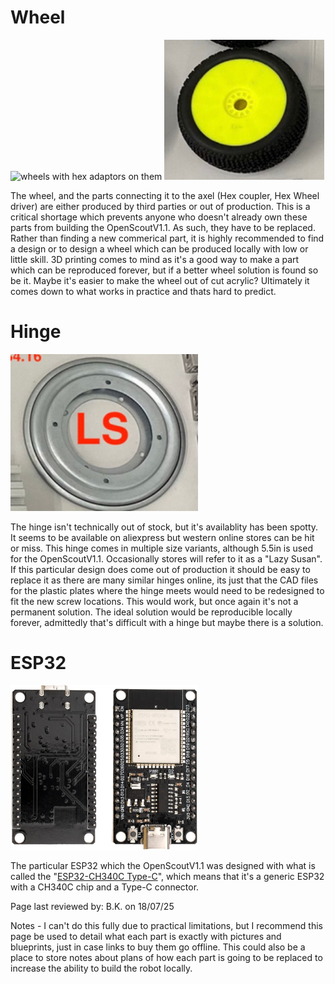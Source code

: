 # Wheel
<p float="center">
  <img src="../../Documentation/Images/wheels_1.jpeg" title="wheels with hex adaptors on them" width="300"/>
  <img src="../../Documentation/Images/wheel.PNG" title="wheels without hex adaptor" width="256"/>
</p>

The wheel, and the parts connecting it to the axel (Hex coupler, Hex Wheel driver) are either produced by third parties or out of production. This is a critical shortage which prevents anyone who doesn't already own these parts from building the OpenScoutV1.1. As such, they have to be replaced. Rather than finding a new commerical part, it is highly recommended to find a design or to design a wheel which can be produced locally with low or little skill. 3D printing comes to mind as it's a good way to make a part which can be reproduced forever, but if a better wheel solution is found so be it. Maybe it's easier to make the wheel out of cut acrylic? Ultimately it comes down to what works in practice and thats hard to predict.


# Hinge
<p float="left">
  <img src="../../Documentation/Images/hinge.PNG" title="hinge" width="300"/>
</p>

The hinge isn't technically out of stock, but it's availablity has been spotty. It seems to be available on aliexpress but western online stores can be hit or miss. This hinge comes in multiple size variants, although 5.5in is used for the OpenScoutV1.1. Occasionally stores will refer to it as a "Lazy Susan". If this particular design does come out of production it should be easy to replace it as there are many similar hinges online, its just that the CAD files for the plastic plates where the hinge meets would need to be redesigned to fit the new screw locations. This would work, but once again it's not a permanent solution. The ideal solution would be reproducible locally forever, admittedly that's difficult with a hinge but maybe there is a solution. 

# ESP32
<p float="left">
  <img src="../../Documentation/Images/esp32.jpg" title="ESP32" width="300"/>
</p>

The particular ESP32 which the OpenScoutV1.1 was designed with what is called the "[ESP32-CH340C Type-C](https://amz.run/9w90)", which means that it's a generic ESP32 with a CH340C chip and a Type-C connector.

Page last reviewed by: B.K. on 18/07/25

Notes - I can't do this fully due to practical limitations, but I recommend this page be used to detail what each part is exactly with pictures and blueprints, just in case links to buy them go offline. This could also be a place to store notes about plans of how each part is going to be replaced to increase the ability to build the robot locally.
